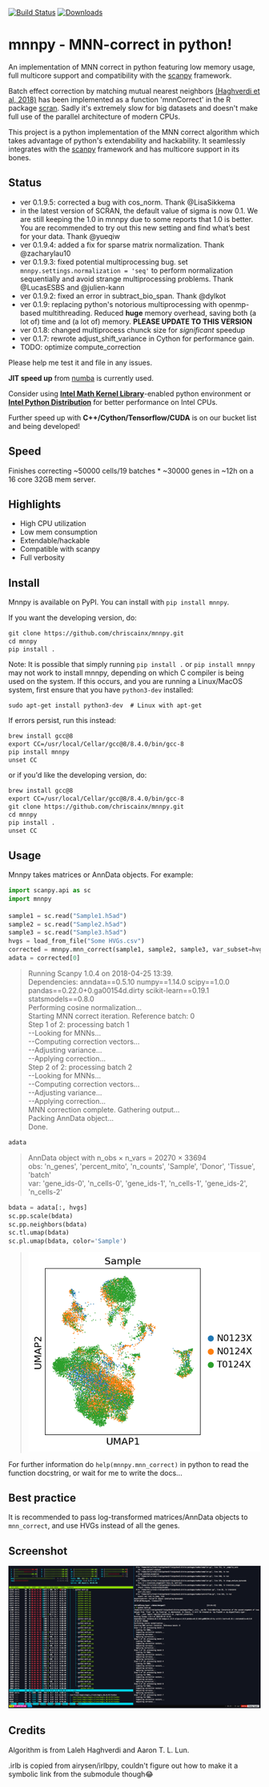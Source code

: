 [![Build Status](https://travis-ci.org/chriscainx/mnnpy.svg?branch=master)](https://travis-ci.org/chriscainx/mnnpy) [![Downloads](http://pepy.tech/badge/mnnpy)](http://pepy.tech/count/mnnpy)
# mnnpy - MNN-correct in python!

An implementation of MNN correct in python featuring low memory usage, full multicore support and compatibility with the [scanpy](https://github.com/theislab/scanpy) framework.

Batch effect correction by matching mutual nearest neighbors [(Haghverdi et al, 2018)](https://www.nature.com/articles/nbt.4091) has been implemented as a function 'mnnCorrect' in the R package [scran](https://bioconductor.org/packages/release/bioc/html/scran.html). Sadly it's extremely slow for big datasets and doesn't make full use of the parallel architecture of modern CPUs.

This project is a python implementation of the MNN correct algorithm which takes advantage of python's extendability and hackability. It seamlessly integrates with the [scanpy](https://github.com/theislab/scanpy) framework and has multicore support in its bones. 

## Status
- ver 0.1.9.5: corrected a bug with cos_norm. Thank @LisaSikkema
- in the latest version of SCRAN, the default value of sigma is now 0.1. We are still keeping the 1.0 in mnnpy due to some reports that 1.0 is better. You are recommended to try out this new setting and find what’s best for your data. Thank @yueqiw
- ver 0.1.9.4: added a fix for sparse matrix normalization. Thank @zacharylau10
- ver 0.1.9.3: fixed potential multiprocessing bug. set `mnnpy.settings.normalization = 'seq'` to perform normalization sequentially and avoid strange multiprocessing problems. Thank @LucasESBS and @julien-kann
- ver 0.1.9.2: fixed an error in subtract_bio_span. Thank @dylkot
- ver 0.1.9: replacing python's notorious multiprocessing with openmp-based multithreading. Reduced **huge** memory overhead, saving both (a lot of) time and (a lot of) memory. **PLEASE UPDATE TO THIS VERSION** 
- ver 0.1.8: changed multiprocess chunck size for *significant* speedup
- ver 0.1.7: rewrote adjust_shift_variance in Cython for performance gain. 
- TODO: optimize compute_correction

Please help me test it and file in any issues.

**JIT speed up** from [numba](http://numba.pydata.org) is currently used. 

Consider using [**Intel Math Kernel Library**](https://software.intel.com/en-us/mkl)-enabled python environment or [**Intel Python Distribution**](https://software.intel.com/en-us/distribution-for-python) for better performance on Intel CPUs.

Further speed up with **C++/Cython/Tensorflow/CUDA** is on our bucket list and being developed!

## Speed

Finishes correcting ~50000 cells/19 batches * ~30000 genes in ~12h on a 16 core 32GB mem server.

## Highlights

- High CPU utilization
- Low mem consumption
- Extendable/hackable
- Compatible with scanpy
- Full verbosity

## Install

Mnnpy is available on PyPI. You can install with `pip install mnnpy`.

If you want the developing version, do:
```
git clone https://github.com/chriscainx/mnnpy.git
cd mnnpy
pip install .
```

Note: It is possible that simply running `pip install .` or `pip install mnnpy` may not work to install mnnpy, depending on which C compiler is being used on the system. If this occurs, and you are running a Linux/MacOS system, first ensure that you have `python3-dev` installed:
```
sudo apt-get install python3-dev  # Linux with apt-get
```

If errors persist, run this instead:
```
brew install gcc@8
export CC=/usr/local/Cellar/gcc@8/8.4.0/bin/gcc-8
pip install mnnpy
unset CC
```
or if you'd like the developing version, do:
```
brew install gcc@8
export CC=/usr/local/Cellar/gcc@8/8.4.0/bin/gcc-8
git clone https://github.com/chriscainx/mnnpy.git
cd mnnpy
pip install .
unset CC
```

## Usage

Mnnpy takes matrices or AnnData objects. For example:
```python
import scanpy.api as sc
import mnnpy

sample1 = sc.read("Sample1.h5ad")
sample2 = sc.read("Sample2.h5ad")
sample3 = sc.read("Sample3.h5ad")
hvgs = load_from_file("Some HVGs.csv")
corrected = mnnpy.mnn_correct(sample1, sample2, sample3, var_subset=hvgs, batch_categories = ["N0123X", "N0124X", "T0124X"])
adata = corrected[0]
```
> Running Scanpy 1.0.4 on 2018-04-25 13:39.  
Dependencies: anndata==0.5.10 numpy==1.14.0 scipy==1.0.0 pandas==0.22.0+0.ga00154d.dirty scikit-learn==0.19.1 statsmodels==0.8.0  
Performing cosine normalization...  
Starting MNN correct iteration. Reference batch: 0  
Step 1 of 2: processing batch 1  
--Looking for MNNs...  
--Computing correction vectors...  
--Adjusting variance...  
--Applying correction...  
Step 2 of 2: processing batch 2  
--Looking for MNNs...  
--Computing correction vectors...  
--Adjusting variance...  
--Applying correction...  
MNN correction complete. Gathering output...   
Packing AnnData object...  
Done.  
```python
adata
```
> AnnData object with n_obs × n_vars = 20270 × 33694  
    obs: 'n_genes', 'percent_mito', 'n_counts', 'Sample', 'Donor', 'Tissue', 'batch'  
    var: 'gene_ids-0', 'n_cells-0', 'gene_ids-1', 'n_cells-1', 'gene_ids-2', 'n_cells-2'  
```python
bdata = adata[:, hvgs]
sc.pp.scale(bdata)
sc.pp.neighbors(bdata)
sc.tl.umap(bdata)
sc.pl.umap(bdata, color='Sample')
```
> ![](./docs/example.png)

For further information do `help(mnnpy.mnn_correct)` in python to read the function docstring, or wait for me to write the docs...

## Best practice

It is recommended to pass log-transformed matrices/AnnData objects to `mnn_correct`, and use HVGs instead of all the genes.

## Screenshot

![](./docs/screen.png)

## Credits

Algorithm is from Laleh Haghverdi and Aaron T. L. Lun.

.irlb is copied from airysen/irlbpy, couldn't figure out how to make it a symbolic link from the submodule though😂
